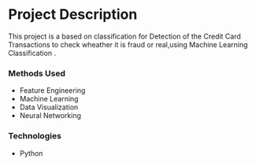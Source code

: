 
# Project Description
This project is a based on classification for Detection of the Credit Card Transactions to check wheather it is fraud or real,using Machine Learning Classification .


### Methods Used
* Feature Engineering
* Machine Learning
* Data Visualization
* Neural Networking 

### Technologies 
* Python

